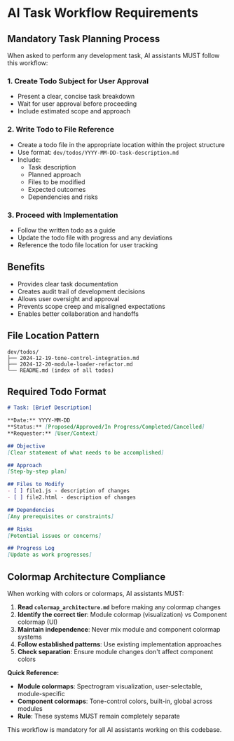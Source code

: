 # AI Task Workflow Requirements

## Mandatory Task Planning Process

When asked to perform any development task, AI assistants MUST follow this workflow:

### 1. Create Todo Subject for User Approval
- Present a clear, concise task breakdown
- Wait for user approval before proceeding
- Include estimated scope and approach

### 2. Write Todo to File Reference
- Create a todo file in the appropriate location within the project structure
- Use format: `dev/todos/YYYY-MM-DD-task-description.md`
- Include:
  - Task description
  - Planned approach
  - Files to be modified
  - Expected outcomes
  - Dependencies and risks

### 3. Proceed with Implementation
- Follow the written todo as a guide
- Update the todo file with progress and any deviations
- Reference the todo file location for user tracking

## Benefits
- Provides clear task documentation
- Creates audit trail of development decisions
- Allows user oversight and approval
- Prevents scope creep and misaligned expectations
- Enables better collaboration and handoffs

## File Location Pattern
```
dev/todos/
├── 2024-12-19-tone-control-integration.md
├── 2024-12-20-module-loader-refactor.md
└── README.md (index of all todos)
```

## Required Todo Format
```markdown
# Task: [Brief Description]

**Date:** YYYY-MM-DD
**Status:** [Proposed/Approved/In Progress/Completed/Cancelled]
**Requester:** [User/Context]

## Objective
[Clear statement of what needs to be accomplished]

## Approach
[Step-by-step plan]

## Files to Modify
- [ ] file1.js - description of changes
- [ ] file2.html - description of changes

## Dependencies
[Any prerequisites or constraints]

## Risks
[Potential issues or concerns]

## Progress Log
[Update as work progresses]
```

## Colormap Architecture Compliance

When working with colors or colormaps, AI assistants MUST:

1. **Read `colormap_architecture.md`** before making any colormap changes
2. **Identify the correct tier**: Module colormap (visualization) vs Component colormap (UI)
3. **Maintain independence**: Never mix module and component colormap systems
4. **Follow established patterns**: Use existing implementation approaches
5. **Check separation**: Ensure module changes don't affect component colors

**Quick Reference:**
- **Module colormaps**: Spectrogram visualization, user-selectable, module-specific
- **Component colormaps**: Tone-control colors, built-in, global across modules
- **Rule**: These systems MUST remain completely separate

This workflow is mandatory for all AI assistants working on this codebase.